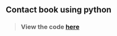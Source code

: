 ## Contact book using python
> ### View the code [here](https://github.com/Dhruv-Rajpoot/CodSoft_task_5/blob/main/task5.py)

